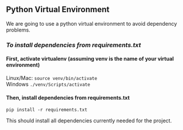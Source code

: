 ## Python Virtual Environment
We are going to use a python virtual environment to avoid dependency problems.
### *To install dependencies from requirements.txt*
#### First, activate virtualenv (assuming venv is the name of your virtual environment) 
Linux/Mac: ```source venv/bin/activate```<br>
Windows ```./venv/Scripts/activate```
#### Then, install dependencies from requirements.txt
```pip install -r requirements.txt```

This should install all dependencies currently needed for the project.

